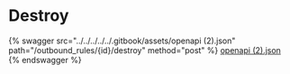 # Destroy

{% swagger src="../../../../../.gitbook/assets/openapi (2).json" path="/outbound_rules/{id}/destroy" method="post" %}
[openapi (2).json](<../../../../../.gitbook/assets/openapi (2).json>)
{% endswagger %}
